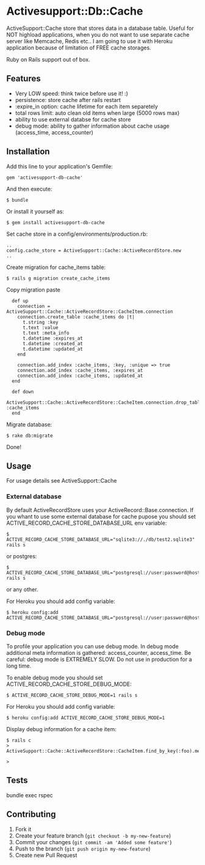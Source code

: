 # Activesupport::Db::Cache

ActiveSupport::Cache store that stores data in a database table. Useful for NOT highload applications, when you do not want to use separate cache server like Memcache, Redis etc.. I am going to use it with Heroku application because of limitation of FREE cache storages.

Ruby on Rails support out of box.

## Features

* Very LOW speed: think twice before use it! :)
* persistence: store cache after rails restart
* :expire_in option: cache lifetime for each item separetely
* total rows limit: auto clean old items when large (5000 rows max)
* ability to use external databse for cache store
* debug mode: ability to gather information about cache usage (access_time, access_counter)

## Installation

Add this line to your application's Gemfile:

    gem 'activesupport-db-cache'

And then execute:

    $ bundle

Or install it yourself as:

    $ gem install activesupport-db-cache

Set cache store in a config/environments/production.rb:

    ..
    config.cache_store = ActiveSupport::Cache::ActiveRecordStore.new
    ..

Create migration for cache_items table:
    
    $ rails g migration create_cache_items

Copy migration paste

      def up
        connection = ActiveSupport::Cache::ActiveRecordStore::CacheItem.connection
        connection.create_table :cache_items do |t|
          t.string :key
          t.text :value
          t.text :meta_info
          t.datetime :expires_at
          t.datetime :created_at
          t.datetime :updated_at
        end

        connection.add_index :cache_items, :key, :unique => true
        connection.add_index :cache_items, :expires_at
        connection.add_index :cache_items, :updated_at
      end

      def down
        ActiveSupport::Cache::ActiveRecordStore::CacheItem.connection.drop_table :cache_items
      end

Migrate database:
    
    $ rake db:migrate

Done!

## Usage

For usage details see ActiveSupport::Cache

### External database

By default ActiveRecordStore uses your ActiveRecord::Base.connection. If you whant to use some external database for cache pupose you should set ACTIVE_RECORD_CACHE_STORE_DATABASE_URL env variable:

    $ ACTIVE_RECORD_CACHE_STORE_DATABASE_URL="sqlite3://./db/test2.sqlite3" rails s

or postgres:

    $ ACTIVE_RECORD_CACHE_STORE_DATABASE_URL="postgresql://user:password@host/database" rails s

or any other.

For Heroku you should add config variable:

    $ heroku config:add ACTIVE_RECORD_CACHE_STORE_DATABASE_URL="postgresql://user:password@host/database"

### Debug mode

To profile your application you can use debug mode. In debug mode additional meta information is gathered: access_counter, access_time. Be careful: debug mode is EXTREMELY SLOW. Do not use in production for a long time.

To enable debug mode you should set ACTIVE_RECORD_CACHE_STORE_DEBUG_MODE:

    $ ACTIVE_RECORD_CACHE_STORE_DEBUG_MODE=1 rails s

For Heroku you should add config variable:

    $ heroku config:add ACTIVE_RECORD_CACHE_STORE_DEBUG_MODE=1

Display debug information for a cache item:

    $ rails c
    > ActiveSupport::Cache::ActiveRecordStore::CacheItem.find_by_key(:foo).meta_info

    > 

## Tests

bundle exec rspec

## Contributing

1. Fork it
2. Create your feature branch (`git checkout -b my-new-feature`)
3. Commit your changes (`git commit -am 'Added some feature'`)
4. Push to the branch (`git push origin my-new-feature`)
5. Create new Pull Request
